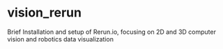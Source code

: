 # vision_rerun
Brief Installation and setup of Rerun.io, focusing on 2D and 3D computer vision and robotics data visualization
